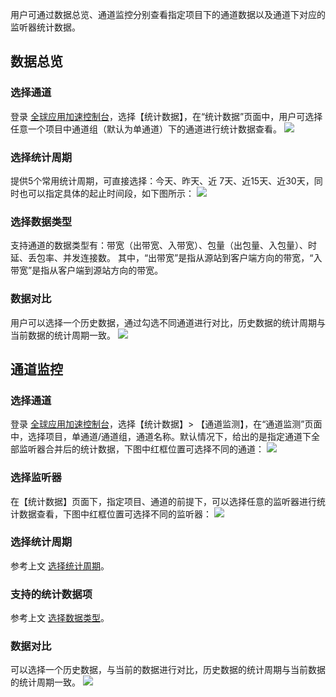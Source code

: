 用户可通过数据总览、通道监控分别查看指定项目下的通道数据以及通道下对应的监听器统计数据。

## 数据总览
### 选择通道
登录 [全球应用加速控制台](https://console.cloud.tencent.com/gaap)，选择【统计数据】，在“统计数据”页面中，用户可选择任意一个项目中通道组（默认为单通道）下的通道进行统计数据查看。
![](https://main.qcloudimg.com/raw/bbb273462179e36ad855a8cd0401345e.png)
<span id ="选择统计周期">
### 选择统计周期</span>
提供5个常用统计周期，可直接选择：今天、昨天、近 7天、近15天、近30天，同时也可以指定具体的起止时间段，如下图所示：
![](https://main.qcloudimg.com/raw/47381bba3149cb498e9aa65bfc89d4d4.png)
<span id="选择数据类型">
### 选择数据类型</span>
支持通道的数据类型有：带宽（出带宽、入带宽）、包量（出包量、入包量）、时延、丢包率、并发连接数。
其中，“出带宽”是指从源站到客户端方向的带宽，“入带宽”是指从客户端到源站方向的带宽。

### 数据对比
用户可以选择一个历史数据，通过勾选不同通道进行对比，历史数据的统计周期与当前数据的统计周期一致。
![](https://main.qcloudimg.com/raw/4e9f376477c93e86a7ddd212f58628d5.png)

## 通道监控
### 选择通道
登录 [全球应用加速控制台](https://console.cloud.tencent.com/gaap)，选择【统计数据】> 【通道监测】，在“通道监测”页面中，选择项目，单通道/通道组，通道名称。默认情况下，给出的是指定通道下全部监听器合并后的统计数据，下图中红框位置可选择不同的通道：
![](https://main.qcloudimg.com/raw/034dd9f940bfa78029b62d7b62837851.png)

### 选择监听器
在【统计数据】页面下，指定项目、通道的前提下，可以选择任意的监听器进行统计数据查看，下图中红框位置可选择不同的监听器：
![](https://main.qcloudimg.com/raw/51116669169631383c24106ce0bcae99.png)

### 选择统计周期
参考上文 [选择统计周期](#选择统计周期)。

### 支持的统计数据项
参考上文 [选择数据类型](#选择数据类型)。

### 数据对比
可以选择一个历史数据，与当前的数据进行对比，历史数据的统计周期与当前数据的统计周期一致。
![](https://main.qcloudimg.com/raw/c54c1a5d4d5f827ad56fa3f705dbd487.png)
